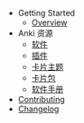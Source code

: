 - Getting Started
  - [Overview](README.md)
- Anki 资源
  - [软件](anki/software.md)
  - [插件](anki/addon.md)
  - [卡片主题](anki/theme.md)
  - [卡片包](anki/deck.md)
  - [软件手册](https://docs.ankiweb.net/#/)
- [Contributing](CONTRIBUTING.md)
- [Changelog](CHANGELOG.md)
